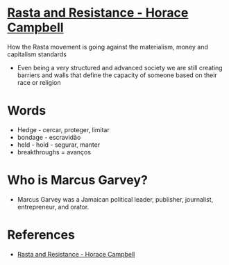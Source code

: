 # [Rasta and Resistance - Horace Campbell](https://www.amazon.com.br/Rasta-Resistance-Marcus-Garvey-Walter/dp/0865430357)

How the Rasta movement is going against the materialism, money and capitalism standards

- Even being a very structured and advanced society we are still creating barriers and walls that define the capacity of someone based on their race or religion

# Words

- Hedge - cercar, proteger, limitar
- bondage - escravidão
- held - hold - segurar, manter
- breakthroughs = avanços

# Who is Marcus Garvey?

- Marcus Garvey was a Jamaican political leader, publisher, journalist, entrepreneur, and orator.

# References

- [Rasta and Resistance - Horace Campbell](https://www.youtube.com/watch?v=M_b72mXDgj4&ab_channel=KONNECTIONSNC)
